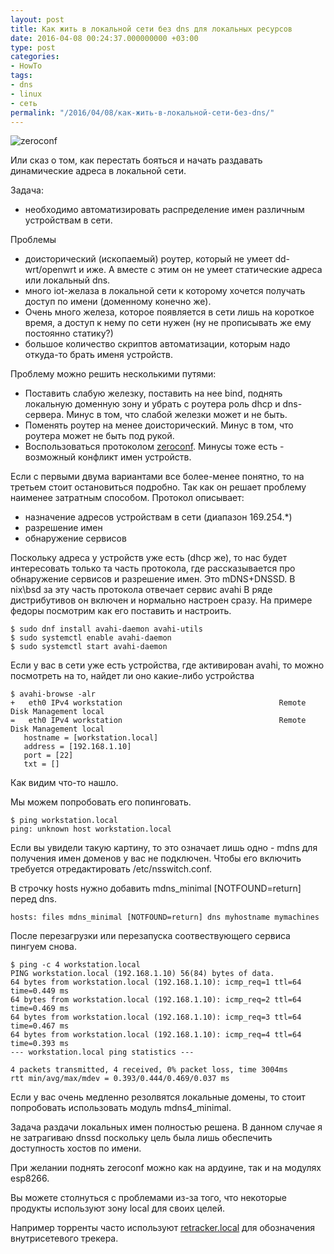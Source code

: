 ```yaml
---
layout: post
title: Как жить в локальной сети без dns для локальных ресурсов
date: 2016-04-08 00:24:37.000000000 +03:00
type: post
categories:
- HowTo
tags:
- dns
- linux
- сеть
permalink: "/2016/04/08/как-жить-в-локальной-сети-без-dns/"
---
```


<img src="{{ site.baseurl }}/assets/images/2016/04/extra-bonjour.png" title="zeroconf" alt="zeroconf" class="kdpv left" />

Или сказ о том, как перестать бояться и начать раздавать динамические адреса в локальной сети.

Задача:
* необходимо автоматизировать распределение имен различным устройствам в сети.

Проблемы
* доисторический (ископаемый) роутер, который не умеет dd-wrt/openwrt и иже. А вместе с этим он не умеет статические адреса или локальный dns.
* много iot-желаза в локальной сети к которому хочется получать доступ по имени (доменному конечно же).
* Очень много железа, которое появляется в сети лишь на короткое время, а доступ к нему по сети нужен (ну не прописывать же ему постоянно статику?)
* большое количество скриптов автоматизации, которым надо откуда-то брать именя устройств.

Проблему можно решить несколькими путями:
* Поставить слабую железку, поставить на нее bind, поднять локальную доменную зону и убрать с роутера роль dhcp и dns-сервера. Минус в том, что слабой железки может и не быть.
* Поменять роутер на менее доисторический. Минус в том, что роутера может не быть под рукой.
* Воспользоваться протоколом <a href="https://en.wikipedia.org/wiki/Zero-configuration_networking">zeroconf</a>. Минусы тоже есть - возможный конфликт имен устройств.

Если с первыми двума вариантами все более-менее понятно, то на третьем стоит остановиться подробно. Так как он решает проблему наименее затратным способом.
Протокол описывает:
* назначение адресов устройствам в сети (диапазон 169.254.*)
* разрешение имен
* обнаружение сервисов

Поскольку адреса у устройств уже есть (dhcp же), то нас будет интересовать только та часть протокола, где рассказывается про обнаружение сервисов и разрешение имен. Это mDNS+DNSSD.
В nix\bsd за эту часть протокола отвечает сервис avahi
В ряде дистрибутивов он включен и нормально настроен сразу.
На примере федоры посмотрим как его поставить и настроить.

```shell
$ sudo dnf install avahi-daemon avahi-utils
$ sudo systemctl enable avahi-daemon
$ sudo systemctl start avahi-daemon
```

Если у вас в сети уже есть устройства, где активирован avahi, то можно посмотреть на то, найдет ли оно какие-либо устройства

```shell
$ avahi-browse -alr
+   eth0 IPv4 workstation                                   Remote Disk Management local
=   eth0 IPv4 workstation                                   Remote Disk Management local
   hostname = [workstation.local]
   address = [192.168.1.10]
   port = [22]
   txt = []
```

Как видим что-то нашло.

Мы можем попробовать его попинговать.

```shell
$ ping workstation.local
ping: unknown host workstation.local
```
Если вы увидели такую картину, то это означает лишь одно - mdns для получения имен доменов у вас не подключен.
Чтобы его включить требуется отредактировать /etc/nsswitch.conf.

В строчку hosts нужно добавить mdns_minimal [NOTFOUND=return] перед dns.

```text
hosts: files mdns_minimal [NOTFOUND=return] dns myhostname mymachines
```
После перезагрузки или перезапуска соотвествующего сервиса пингуем снова.

```shell
$ ping -c 4 workstation.local
PING workstation.local (192.168.1.10) 56(84) bytes of data.
64 bytes from workstation.local (192.168.1.10): icmp_req=1 ttl=64 time=0.449 ms
64 bytes from workstation.local (192.168.1.10): icmp_req=2 ttl=64 time=0.469 ms
64 bytes from workstation.local (192.168.1.10): icmp_req=3 ttl=64 time=0.467 ms
64 bytes from workstation.local (192.168.1.10): icmp_req=4 ttl=64 time=0.393 ms
--- workstation.local ping statistics ---
  
4 packets transmitted, 4 received, 0% packet loss, time 3004ms  
rtt min/avg/max/mdev = 0.393/0.444/0.469/0.037 ms
```

Если у вас очень медленно резолвятся локальные домены, то стоит попробовать использовать модуль mdns4_minimal.

Задача раздачи локальных имен полностью решена. В данном случае я не затрагиваю dnssd поскольку цель была лишь обеспечить доступность хостов по имени.

При желании поднять zeroconf можно как на ардуине, так и на модулях esp8266.

Вы можете столнуться с проблемами из-за того, что некоторые продукты используют зону local для своих целей.

Например торренты часто используют [retracker.local](https://ru.wikipedia.org/wiki/%D0%A0%D0%B5%D1%82%D1%80%D0%B5%D0%BA%D0%B5%D1%80) для обозначения внутрисетевого трекера.

